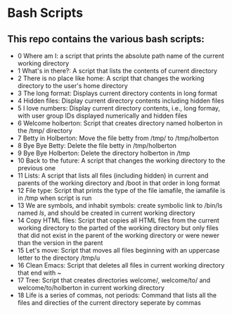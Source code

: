# Bash Scripts

## This repo contains the various bash scripts:

* 0 Where am I: a script that prints the absolute path name of the current working directory
* 1 What's in there?: A script that lists the contents of current directory
* 2 There is no place like home: A script that changes the working directory to the user's home directory
* 3 The long format: Displays current directory contents in long format
* 4 Hidden files: Display current directory contents including hidden files
* 5 I love numbers: Display current directory contents, i.e., long formay, with user group IDs displayed numerically and hidden files
* 6 Welcome holberton: Script that creates directory named holberton in the /tmp/ directory
* 7 Betty in Holberton: Move the file betty from /tmp/ to /tmp/holberton
* 8 Bye Bye Betty: Delete the file betty in /tmp/holberton
* 9 Bye Bye Holberton: Delete the directory holberton in /tmp
* 10 Back to the future: A script that changes the working directory to the previous one
* 11 Lists: A script that lists all files (including hidden) in current and parents of the working directory and /boot in that order in long format
* 12 File type: Script that prints the type of the file iamafile, the iamafile is in /tmp when script is run
* 13 We are symbols, and inhabit symbols: create symbolic link to /bin/ls named _ls_, and should be created in current working directory
* 14 Copy HTML files: Script that copies all HTML files from the current working directory to the parted of the working directory but only files that did not exist in the parent of the working directory or were newer than the version in the parent
* 15 Let's move: Script that moves all files beginning with an uppercase letter to the directory /tmp/u
* 16 Clean Emacs: Script that deletes all files in current working directory that end with ~
* 17 Tree: Script that creates directories welcome/, welcome/to/ and welcome/to/holberton in current working directory
* 18 Life is a series of commas, not periods: Command that lists all the files and directies of the current directory seperate by commas 

